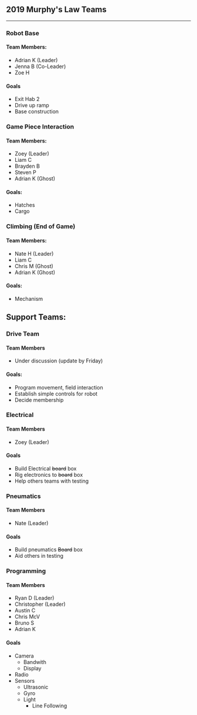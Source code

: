## 2019 Murphy's Law Teams
---
### Robot Base

#### Team Members:
* Adrian K (Leader)
* Jenna B (Co-Leader)
* Zoe H
#### Goals
* Exit Hab 2
* Drive up ramp
* Base construction

### Game Piece Interaction

#### Team Members:
* Zoey (Leader)
* Liam C
* Brayden B
* Steven P
* Adrian K (Ghost)
#### Goals:
* Hatches
* Cargo

### Climbing (End of Game)

#### Team Members:
* Nate H (Leader)
* Liam C
* Chris M (Ghost)
* Adrian K (Ghost)
#### Goals:
* Mechanism

## Support Teams:

### Drive Team
#### Team Members
* Under discussion (update by Friday)

#### Goals:
* Program movement, field interaction
* Establish simple controls for robot
* Decide membership

### Electrical

#### Team Members
* Zoey (Leader)
#### Goals
* Build Electrical ~~board~~ box
* Rig electronics to ~~board~~ box
* Help others teams with testing

### Pneumatics

#### Team Members
* Nate (Leader)
#### Goals
* Build pneumatics ~~Board~~ box
* Aid others in testing

### Programming

#### Team Members
* Ryan D (Leader)
* Christopher (Leader)
* Austin C
* Chris McV
* Bruno S
* Adrian K
#### Goals
* Camera
  * Bandwith
  * Display
* Radio
* Sensors
  * Ultrasonic
  * Gyro
  * Light
    * Line Following
